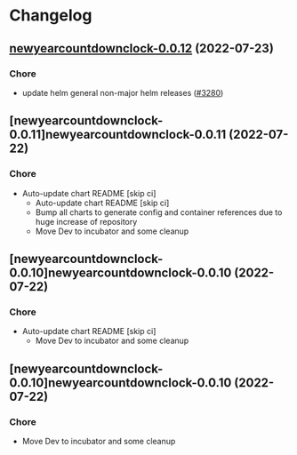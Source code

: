 # Changelog



## [newyearcountdownclock-0.0.12](https://github.com/truecharts/apps/compare/newyearcountdownclock-0.0.11...newyearcountdownclock-0.0.12) (2022-07-23)

### Chore

- update helm general non-major helm releases ([#3280](https://github.com/truecharts/apps/issues/3280))




## [newyearcountdownclock-0.0.11]newyearcountdownclock-0.0.11 (2022-07-22)

### Chore

- Auto-update chart README [skip ci]
  - Auto-update chart README [skip ci]
  - Bump all charts to generate config and container references due to huge increase of repository
  - Move Dev to incubator and some cleanup




## [newyearcountdownclock-0.0.10]newyearcountdownclock-0.0.10 (2022-07-22)

### Chore

- Auto-update chart README [skip ci]
  - Move Dev to incubator and some cleanup




## [newyearcountdownclock-0.0.10]newyearcountdownclock-0.0.10 (2022-07-22)

### Chore

- Move Dev to incubator and some cleanup
